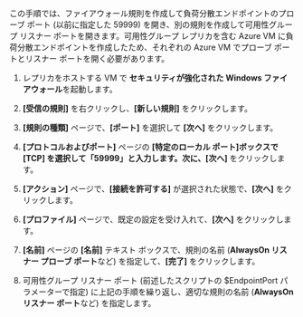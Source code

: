 この手順では、ファイアウォール規則を作成して負荷分散エンドポイントのプローブ ポート (以前に指定した 59999) を開き、別の規則を作成して可用性グループ リスナー ポートを開きます。可用性グループ レプリカを含む Azure VM に負荷分散エンドポイントを作成したため、それぞれの Azure VM でプローブ ポートとリスナー ポートを開く必要があります。

1. レプリカをホストする VM で **セキュリティが強化された Windows ファイアウォール**を起動します。

1. **[受信の規則]** を右クリックし、**[新しい規則]** をクリックします。

1. **[規則の種類]** ページで、**[ポート]** を選択して **[次へ]** をクリックします。

1. **[プロトコルおよびポート]** ページの **[特定のローカル ポート]**ボックスで **[TCP]** を選択して「**59999**」と入力します。次に、**[次へ]** をクリックします。

1. **[アクション]** ページで、**[接続を許可する]** が選択された状態で、**[次へ]** をクリックします。

1. **[プロファイル]** ページで、既定の設定を受け入れて、**[次へ]** をクリックします。

1. **[名前]** ページの **[名前]** テキスト ボックスで、規則の名前 (**AlwaysOn リスナー プローブ ポート**など) を指定して、**[完了]** をクリックします。

1. 可用性グループ リスナー ポート (前述したスクリプトの $EndpointPort パラメーターで指定) に上記の手順を繰り返し、適切な規則の名前 (**AlwaysOn リスナー ポート**など) を指定します。

<!---HONumber=Oct15_HO3-->